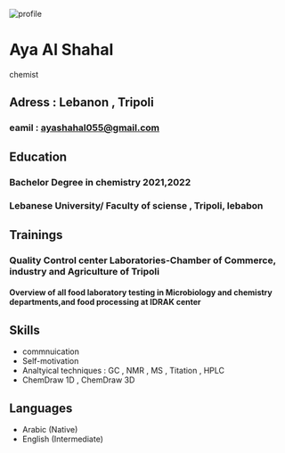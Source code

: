 ![profile](https://encrypted-tbn0.gstatic.com/images?q=tbn:ANd9GcTZvqJCclH2INMmvlyuf8gL1oAKPuC8cj8OtA&usqp=CAU)
# **Aya Al Shahal** 
chemist

## Adress : Lebanon , Tripoli
### eamil : ayashahal055@gmail.com

## Education
### Bachelor Degree in chemistry         2021,2022
### Lebanese University/ Faculty of sciense , Tripoli, lebabon
## Trainings
### Quality Control center Laboratories-Chamber of Commerce, industry and Agriculture of Tripoli
#### Overview of all food laboratory testing in Microbiology and chemistry departments,and food processing at IDRAK center
## Skills
+ commnuication
+ Self-motivation
+ Analtyical techniques : GC , NMR , MS , Titation , HPLC
+ ChemDraw 1D , ChemDraw 3D
## **Languages**
+ Arabic (Native)
+ English (Intermediate)